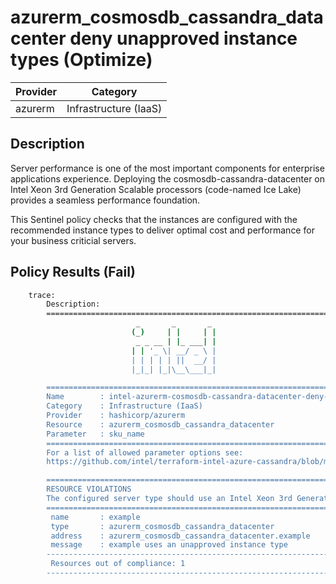 # azurerm_cosmosdb_cassandra_datacenter deny unapproved instance types (Optimize)

| Provider            | Category                 |
|---------------------|--------------------------|
| azurerm                 | Infrastructure (IaaS)    |

## Description

Server performance is one of the most important components for enterprise applications experience. Deploying the cosmosdb-cassandra-datacenter on Intel Xeon 3rd Generation Scalable processors (code-named Ice Lake) provides a seamless performance foundation.

This Sentinel policy checks that the instances are configured with the recommended instance types to deliver optimal cost and performance for your business criticial servers.

## Policy Results (Fail)

```bash
    trace:
        Description:
        ========================================================================
                            _       _       _
                           (_)     | |     | |
                            _ _ __ | |_ ___| |
                           | | '_ \| __/ _ \ |
                           | | | | | ||  __/ |
                           |_|_| |_|\__\___|_|

        ========================================================================
        Name        : intel-azurerm-cosmosdb-cassandra-datacenter-deny-unapproved-instance-types.sentinel
        Category    : Infrastructure (IaaS)
        Provider    : hashicorp/azurerm
        Resource    : azurerm_cosmosdb_cassandra_datacenter
        Parameter   : sku_name
        ========================================================================
        For a list of allowed parameter options see:
        https://github.com/intel/terraform-intel-azure-cassandra/blob/main/policies.md

        ========================================================================
        RESOURCE VIOLATIONS
        The configured server type should use an Intel Xeon 3rd Generation Scalable processor (code-named Ice Lake)
        ========================================================================
         name       : example
         type       : azurerm_cosmosdb_cassandra_datacenter
         address    : azurerm_cosmosdb_cassandra_datacenter.example
         message    : example uses an unapproved instance type
        ------------------------------------------------------------------------
         Resources out of compliance: 1
        ------------------------------------------------------------------------
```





